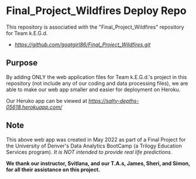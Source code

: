 # Final_Project_Wildfires Deploy Repo
This repository is associatied with the "Final_Project_Wildfires" repository for Team k.E.G.d.  
 - *https://github.com/goatgirl86/Final_Project_Wildfires.git*

## Purpose
By adding ONLY the web application files for Team k.E.G.d.'s project in this repository (not include any of our coding and data processing files), we are able to make our web app smaller and easier for deployment on Heroku.

Our Heruko app can be viewed at *https://salty-depths-05618.herokuapp.com/*

## Note
This above web app was created in May 2022 as part of a Final Project for the University of Denver's Data Analytics BootCamp (a Trilogy Education Services program). *It is NOT intended to provide real life predictions.*

**We thank our instructor, Svitlana, and our T.A.s, James, Sheri, and Simon, for all their assistance on this project.** 
